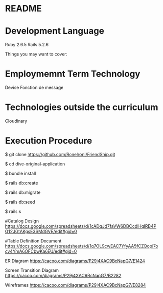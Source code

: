 # README

# Development Language
Ruby 2.6.5
Rails 5.2.6

Things you may want to cover:

# Employmemnt Term Technology
Devise
Fonction de message

# Technologies outside the curriculum
Cloudinary

# Execution Procedure
$ git clone https://github.com/Ronelroni/FriendShip.git

$ cd dive-original-application

$ bundle install

$ rails db:create

$ rails db:migrate

$ rails db:seed

$ rails s

#Catalog Design
https://docs.google.com/spreadsheets/d/1cADqJd7faVW6DBCcdlHqIRB4PG12JGtAKgsE3SMdGVE/edit#gid=0

#Table Definition Document
https://docs.google.com/spreadsheets/d/1q7OL9cwEAC7YfyAA5fCZQopi7ocv4YmA6OFCbwKa6EU/edit#gid=0

ER Diagram
https://cacoo.com/diagrams/P29j4XAC9BcNapG7/E1424


Screen Transition Diagram
https://cacoo.com/diagrams/P29j4XAC9BcNapG7/B2282

Wireframes
https://cacoo.com/diagrams/P29j4XAC9BcNapG7/E8284

